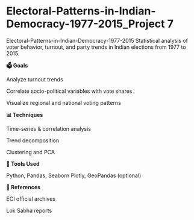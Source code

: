 # Electoral-Patterns-in-Indian-Democracy-1977-2015_Project 7

Electoral-Patterns-in-Indian-Democracy-1977-2015
Statistical analysis of voter behavior, turnout, and party trends in Indian elections from 1977 to 2015.

**🗳️ Goals**

Analyze turnout trends

Correlate socio-political variables with vote shares

Visualize regional and national voting patterns

**📊 Techniques**

Time-series & correlation analysis

Trend decomposition

Clustering and PCA

**🧰 Tools Used**

Python, Pandas, Seaborn
Plotly, GeoPandas (optional)

**📎 References**

ECI official archives

Lok Sabha reports
